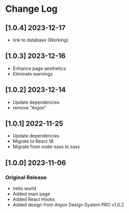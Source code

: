 # Change Log

## [1.0.4] 2023-12-17

- link to database (Working)

## [1.0.3] 2023-12-16

- Enhance page aesthetics  
- Eliminate warnings


## [1.0.2] 2023-12-14

- Update dependencies
- remove "Argon"

## [1.0.1] 2022-11-25

- Update dependencies
- Migrate to React 18
- Migrate from node-sass to sass

## [1.0.0] 2023-11-06

### Original Release

- hello world
- Added main page
- Added React Hooks
- Added design from Argon Design System PRO v1.0.2 

